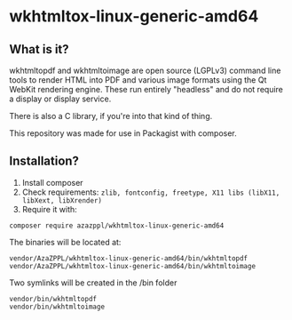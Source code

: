 # wkhtmltox-linux-generic-amd64
## What is it?
wkhtmltopdf and wkhtmltoimage are open source (LGPLv3) command line tools to render HTML into PDF and various image formats using the Qt WebKit rendering engine. These run entirely "headless" and do not require a display or display service.

There is also a C library, if you're into that kind of thing.

This repository was made for use in Packagist with composer.

## Installation?
1. Install composer
2. Check requirements: `zlib, fontconfig, freetype, X11 libs (libX11, libXext, libXrender)`
3. Require it with:
```
composer require azazppl/wkhtmltox-linux-generic-amd64
```

The binaries will be located at:
```
vendor/AzaZPPL/wkhtmltox-linux-generic-amd64/bin/wkhtmltopdf
vendor/AzaZPPL/wkhtmltox-linux-generic-amd64/bin/wkhtmltoimage
```

Two symlinks will be created in the /bin folder

```
vendor/bin/wkhtmltopdf
vendor/bin/wkhtmltoimage
```
